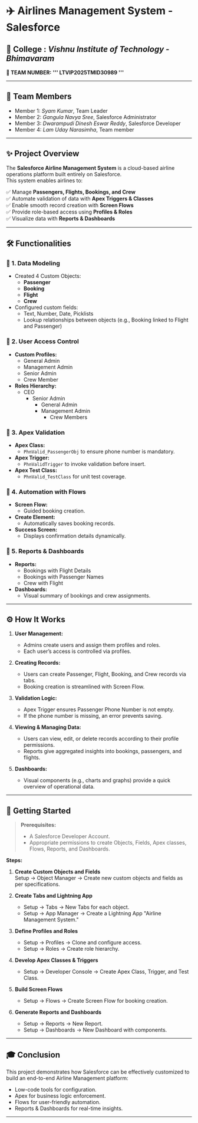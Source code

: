 # ✈️ Airlines Management System - Salesforce 

## 🏫 College :  *Vishnu Institute of Technology - Bhimavaram*

**🔹 TEAM NUMBER:** **''' LTVIP2025TMID30989 '''**

---

## 👥 Team Members
- Member 1: *Syam Kumar*, Team Leader
- Member 2: *Gangula Navya Sree*, Salesforce Administrator
- Member 3: *Dwarampudi Dinesh Eswar Reddy*, Salesforce Developer
- Member 4: *Lam Uday Narasimha*, Team member

---

## ✨ Project Overview

The **Salesforce Airline Management System** is a cloud-based airline operations platform built entirely on Salesforce.  
This system enables airlines to:

✅ Manage **Passengers, Flights, Bookings, and Crew**  
✅ Automate validation of data with **Apex Triggers & Classes**  
✅ Enable smooth record creation with **Screen Flows**  
✅ Provide role-based access using **Profiles & Roles**  
✅ Visualize data with **Reports & Dashboards**

---

## 🛠️ Functionalities

### 🎯 1. Data Modeling
- Created 4 Custom Objects:
  - **Passenger**
  - **Booking**
  - **Flight**
  - **Crew**
- Configured custom fields:
  - Text, Number, Date, Picklists
  - Lookup relationships between objects (e.g., Booking linked to Flight and Passenger)

### 🎯 2. User Access Control
- **Custom Profiles:**
  - General Admin
  - Management Admin
  - Senior Admin
  - Crew Member
- **Roles Hierarchy:**
  - CEO
    - Senior Admin
      - General Admin
      - Management Admin
        - Crew Members

### 🎯 3. Apex Validation
- **Apex Class:**
  - `PhnValid_PassengerObj` to ensure phone number is mandatory.
- **Apex Trigger:**
  - `PhnValidTrigger` to invoke validation before insert.
- **Apex Test Class:**
  - `PhnValid_TestClass` for unit test coverage.

### 🎯 4. Automation with Flows
- **Screen Flow:**
  - Guided booking creation.
- **Create Element:**
  - Automatically saves booking records.
- **Success Screen:**
  - Displays confirmation details dynamically.

### 🎯 5. Reports & Dashboards
- **Reports:**
  - Bookings with Flight Details
  - Bookings with Passenger Names
  - Crew with Flight
- **Dashboards:**
  - Visual summary of bookings and crew assignments.

---

## ⚙️ How It Works

1. **User Management:**
   - Admins create users and assign them profiles and roles.
   - Each user’s access is controlled via profiles.

2. **Creating Records:**
   - Users can create Passenger, Flight, Booking, and Crew records via tabs.
   - Booking creation is streamlined with Screen Flow.

3. **Validation Logic:**
   - Apex Trigger ensures Passenger Phone Number is not empty.
   - If the phone number is missing, an error prevents saving.

4. **Viewing & Managing Data:**
   - Users can view, edit, or delete records according to their profile permissions.
   - Reports give aggregated insights into bookings, passengers, and flights.

5. **Dashboards:**
   - Visual components (e.g., charts and graphs) provide a quick overview of operational data.

---

## 🧭 Getting Started

> **Prerequisites:**
>
> - A Salesforce Developer Account.
> - Appropriate permissions to create Objects, Fields, Apex classes, Flows, Reports, and Dashboards.

**Steps:**

1. **Create Custom Objects and Fields**  
   Setup → Object Manager → Create new custom objects and fields as per specifications.

2. **Create Tabs and Lightning App**
   - Setup → Tabs → New Tabs for each object.
   - Setup → App Manager → Create a Lightning App "Airline Management System."

3. **Define Profiles and Roles**
   - Setup → Profiles → Clone and configure access.
   - Setup → Roles → Create role hierarchy.

4. **Develop Apex Classes & Triggers**
   - Setup → Developer Console → Create Apex Class, Trigger, and Test Class.

5. **Build Screen Flows**
   - Setup → Flows → Create Screen Flow for booking creation.

6. **Generate Reports and Dashboards**
   - Setup → Reports → New Report.
   - Setup → Dashboards → New Dashboard with components.

---

## 🎓 Conclusion

This project demonstrates how Salesforce can be effectively customized to build an end-to-end Airline Management platform:
- Low-code tools for configuration.
- Apex for business logic enforcement.
- Flows for user-friendly automation.
- Reports & Dashboards for real-time insights.

---

